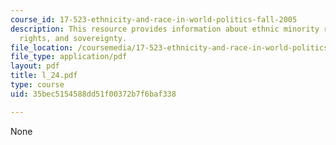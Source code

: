 ```yaml
---
course_id: 17-523-ethnicity-and-race-in-world-politics-fall-2005
description: This resource provides information about ethnic minority rights, human
  rights, and sovereignty.
file_location: /coursemedia/17-523-ethnicity-and-race-in-world-politics-fall-2005/35bec5154588dd51f00372b7f6baf338_l_24.pdf
file_type: application/pdf
layout: pdf
title: l_24.pdf
type: course
uid: 35bec5154588dd51f00372b7f6baf338

---
```

None